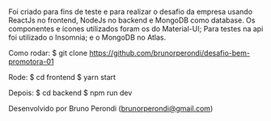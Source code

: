 Foi criado para fins de teste e para realizar o desafio da empresa usando ReactJs no frontend, NodeJs no backend e MongoDB como database. Os componentes e ícones utilizados foram os do Material-UI; Para testes na api foi utilizado o Insomnia; e o MongoDB no Atlas.

Como rodar:
$ git clone https://github.com/brunorperondi/desafio-bem-promotora-01

Rode:
$ cd frontend
$ yarn start

Depois:
$ cd backend
$ npm run dev

Desenvolvido por Bruno Perondi (brunorperondi@gmail.com)
